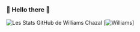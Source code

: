 ###  :vulcan_salute: Hello there :vulcan_salute:
 

  ![Les Stats GitHub de Williams Chazal](https://github-readme-stats.vercel.app/api?username=WilliamsChazal&count_private=true&show_icons=true&theme=radical)
  [![Williams](https://github-readme-stats.vercel.app/api/top-langs/?username=WilliamsChazal&theme=radical&layout=compact)]


<!--
**WilliamsChazal/WilliamsChazal** is a ✨ _special_ ✨ repository because its `README.md` (this file) appears on your GitHub profile.

Here are some ideas to get you started:

- 🔭 I’m currently working on ...
- 🌱 I’m currently learning ...
- 👯 I’m looking to collaborate on ...
- 🤔 I’m looking for help with ...
- 💬 Ask me about ...
- 📫 How to reach me: ...
- 😄 Pronouns: ...
- ⚡ Fun fact: ...
-->
